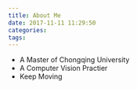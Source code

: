```yaml
---
title: About Me
date: 2017-11-11 11:29:50
categories:
tags:
---
```


- A Master of Chongqing University
- A Computer Vision Practier
- Keep Moving